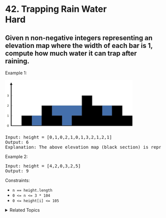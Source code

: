 # 42. Trapping Rain Water<br> Hard

## Given n non-negative integers representing an elevation map where the width of each bar is 1, compute how much water it can trap after raining.

Example 1:

![](assets/rainwatertrap.png)

<pre>
Input: height = [0,1,0,2,1,0,1,3,2,1,2,1]
Output: 6
Explanation: The above elevation map (black section) is represented by array [0,1,0,2,1,0,1,3,2,1,2,1]. In this case, 6 units of rain water (blue section) are being trapped.
</pre>

Example 2:

<pre>
Input: height = [4,2,0,3,2,5]
Output: 9
</pre>

Constraints:

- `n == height.length`
- `0 <= n <= 3 * 104`
- `0 <= height[i] <= 105`

<details>

<summary> Related Topics </summary>

-   `Stack`
-   `Monotonic Stack`

</details>
